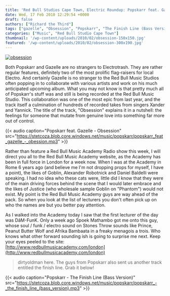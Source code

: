 ```yaml
---
title: 'Red Bull Studios Cape Town, Electric Roundup: Popskarr feat. Gazelle'
date: Wed, 17 Feb 2010 12:29:54 +0000
draft: false
authors: ["Richard the Third"]
tags: ["gazelle", "Obsession", "Popskarr", "The Finish Line (Bass Version)"]
categories: ["Music", "Red Bull Studio Cape Town"]
thumbnail: '/wp-content/uploads/2010/02/obsession-150x150.jpg'
featured: '/wp-content/uploads/2010/02/obsession-300x190.jpg'
---
```


[![](/wp-content/uploads/2010/02/obsession.jpg "obsession")](/2010/02/17/red-bull-studios-cape-town-electric-roundup-popskarr-feat-gazelle/obsession/)

Both Popskarr and Gazelle are no strangers to Electrotrash. They are rather regular features, definitely two of the most prolific flag-raisers for local Electro. And certainly Gazelle is no stranger to the Red Bull Music Studios often popping in to collaborate with various artists and work on his much anticipated upcoming album. What you may not know is that pretty much all of Popskarr's stuff was and still is being recorded at the Red Bull Music Studio. This collaboration was one of the most epic from last year, and the track itself a culmination of hundreds of recorded takes from singers Xander and Yannick. The title of the track, "Obsession" explains it in a nutshell: the feelings for someone that mutate from genuine love into something far more out of control.

{{< audio
    caption="Popskarr feat. Gazelle - Obsession"
    src="https://stetcoza.blob.core.windows.net/music/popskarr/popskarr_feat_gazelle_-_obession.mp3" >}}

Rather than feature a Red Bull Music Academy Radio show this week, I will direct you all to the Red Bull Music Academy website, as the Academy has been in full force in London for a week now. When I was at the Academy in Rome 6 years ago (and believe me I'm not dropping props for myself, I have a point), the likes of Goblin, Alexander Robotnick and Daniel Baldelli were speaking. I had no idea who these cats were, little did I know that they were of the main driving forces behind the scene that I would later embrace and the likes of Justice (who wholesale sample Goblin on "Phantom") would not exist. My point is the Red Bull Music Academy guys are way ahead of the pack. So when you look at the list of lecturers you don't often pick up on who the names are but you better pay attention.

As I walked into the Academy today I saw that the first lecturer of the day was DâM-FunK. Only a week ago Spoek Mathambo got me onto this guy, whose soul / funk / electro sound on Stones Throw sounds like Prince, Peanut Butter Wolf and Afrika Bambaata in a freaky menagois a trois. Who knows what other forward sounding ish is going to surprise me next. Keep your eyes peeled to the site: [http://www.redbullmusicacademy.com/london](http://www.redbullmusicacademy.com/london)

> dirtyoldman here. The guys from Popskarr also sent us another track entitled the finish line. Grab it below!

{{< audio
    caption="Popskarr - The Finish Line (Bass Version)"
    src="https://stetcoza.blob.core.windows.net/music/popskarr/popskarr_-_the_finish_line_(bass_version).mp3" >}}

